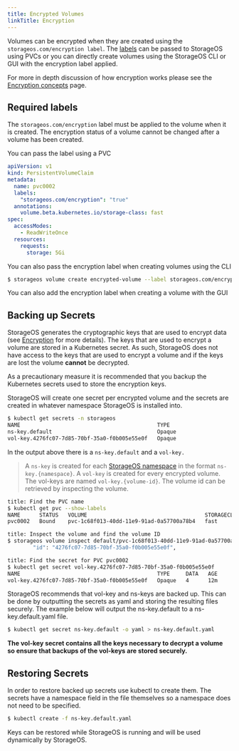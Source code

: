 ```yaml
---
title: Encrypted Volumes
linkTitle: Encryption
---
```



Volumes can be encrypted when they are created using the
`storageos.com/encryption label`. The [labels](/docs/reference/labels/) can be
passed to StorageOS using PVCs or you can directly create volumes using the
StorageOS CLI or GUI with the encryption label applied.

For more in depth discussion of how encryption works please see the [Encryption
concepts](/docs/concepts/encryption) page.

## Required labels

The `storageos.com/encryption` label must be applied to the volume when it is
created. The encryption status of a volume cannot be changed after a volume has been
created.

You can pass the label using a PVC

```yaml
apiVersion: v1
kind: PersistentVolumeClaim
metadata:
  name: pvc0002
  labels:
    "storageos.com/encryption": "true"
  annotations:
    volume.beta.kubernetes.io/storage-class: fast
spec:
  accessModes:
    - ReadWriteOnce
  resources:
    requests:
      storage: 5Gi
```

You can also pass the encryption label when creating volumes using the CLI
```bash
$ storageos volume create encrypted-volume --label storageos.com/encryption=true
```

You can also add the encryption label when creating a volume with the GUI

## Backing up Secrets

StorageOS generates the cryptographic keys that are used to encrypt data (see
[Encryption](/docs/concepts/encryption) for more details). The keys that are
used to encrypt a volume are stored in a Kubernetes secret. As such, StorageOS
does not have access to the keys that are used to encrypt a volume and if the
keys are lost the volume **cannot** be decrypted.

As a precautionary measure it is recommended that you backup the Kubernetes secrets
used to store the encryption keys.

StorageOS will create one secret per encrypted volume and the secrets are
created in whatever namespace StorageOS is installed into.
```bash
$ kubectl get secrets -n storageos
NAME                                           TYPE                                  DATA   AGE
ns-key.default                                 Opaque                                1      20h
vol-key.4276fc07-7d85-70bf-35a0-f0b005e55e0f   Opaque                                4      1m
```
In the output above there is a `ns-key.default` and a `vol-key.`
>A `ns-key` is created for each [StorageOS namespace](/docs/concepts/namespaces)
>in the format `ns-key.{namespace}`. A `vol-key` is created for every encrypted
>volume. The vol-keys are named `vol-key.{volume-id}`. The volume id can be
>retrieved by inspecting the volume.

```bash
title: Find the PVC name
$ kubectl get pvc --show-labels
NAME      STATUS   VOLUME                                     STORAGECLASS   AGE   LABELS
pvc0002   Bound    pvc-1c68f013-40dd-11e9-91ad-0a57700a78b4   fast           10m   storageos.com/encryption=true

title: Inspect the volume and find the volume ID
$ storageos volume inspect default/pvc-1c68f013-40dd-11e9-91ad-0a57700a78b4 | grep -m1 id
        "id": "4276fc07-7d85-70bf-35a0-f0b005e55e0f",

title: Find the secret for PVC pvc0002
$ kubectl get secret vol-key.4276fc07-7d85-70bf-35a0-f0b005e55e0f
NAME                                           TYPE     DATA   AGE
vol-key.4276fc07-7d85-70bf-35a0-f0b005e55e0f   Opaque   4      12m
```

StorageOS recommends that vol-key and ns-keys are backed up. This can be done
by outputting the secrets as yaml and storing the resulting files securely.
The example below will output the ns-key.default to a ns-key.default.yaml file.
```bash
$ kubectl get secret ns-key.default -o yaml > ns-key.default.yaml
```
**The vol-key secret contains all the keys necessary to decrypt a volume so
ensure that backups of the vol-keys are stored securely.**

## Restoring Secrets

In order to restore backed up secrets use kubectl to create them. The secrets
have a namespace field in the file themselves so a namespace does not need to
be specified.

```bash
$ kubectl create -f ns-key.default.yaml
```
Keys can be restored while StorageOS is running and will be used dynamically by
StorageOS.
